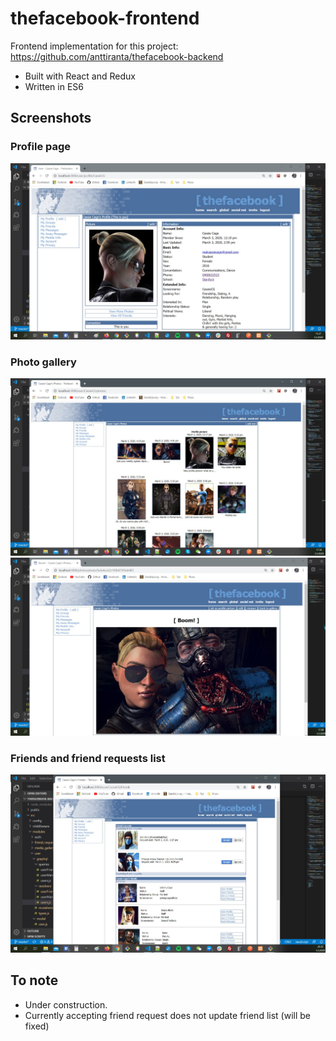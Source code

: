 # thefacebook-frontend

Frontend implementation for this project: https://github.com/anttiranta/thefacebook-backend

- Built with React and Redux
- Written in ES6

## Screenshots

### Profile page
![IMAGE](https://raw.githubusercontent.com/anttiranta/thefacebook-frontend/master/screenshots/profilepic.jpg)

### Photo gallery
![IMAGE](https://raw.githubusercontent.com/anttiranta/thefacebook-frontend/master/screenshots/mediagallery.jpg)
![IMAGE](https://raw.githubusercontent.com/anttiranta/thefacebook-frontend/master/screenshots/photopage.jpg)

### Friends and friend requests list
![IMAGE](https://raw.githubusercontent.com/anttiranta/thefacebook-frontend/master/screenshots/friendlist.jpg)


## To note

- Under construction.
- Currently accepting friend request does not update friend list (will be fixed)

